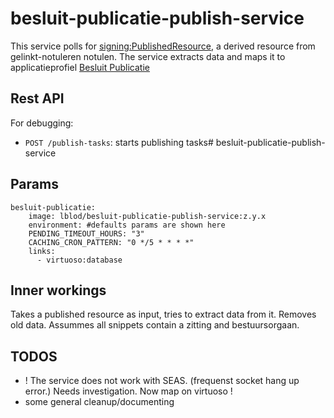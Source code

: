 # besluit-publicatie-publish-service
This service polls for [signing:PublishedResource](http://mu.semte.ch/vocabularies/ext/signing/PublishedResource), a derived resource from gelinkt-notuleren notulen.
The service extracts data and maps it to applicatieprofiel [Besluit Publicatie](https://data.vlaanderen.be/doc/applicatieprofiel/besluit-publicatie/)

## Rest API
For debugging:
- `POST /publish-tasks`: starts publishing tasks# besluit-publicatie-publish-service

## Params
```
besluit-publicatie:
    image: lblod/besluit-publicatie-publish-service:z.y.x
    environment: #defaults params are shown here
    PENDING_TIMEOUT_HOURS: "3"
    CACHING_CRON_PATTERN: "0 */5 * * * *"
    links:
      - virtuoso:database
```

## Inner workings
Takes a published resource as input, tries to extract data from it. Removes old data.
Assummes all snippets contain a zitting and bestuursorgaan.

## TODOS
* ! The service does not work with SEAS. (frequenst socket hang up error.) Needs investigation. Now map on virtuoso !
*  some general cleanup/documenting